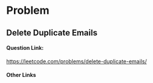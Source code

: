 # Problem

## Delete Duplicate Emails

#### Question Link:
https://leetcode.com/problems/delete-duplicate-emails/

#### Other Links
